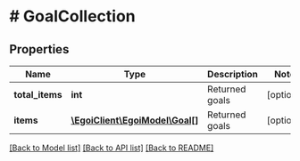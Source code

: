 # # GoalCollection

## Properties

Name | Type | Description | Notes
------------ | ------------- | ------------- | -------------
**total_items** | **int** | Returned goals | [optional] 
**items** | [**\EgoiClient\EgoiModel\Goal[]**](Goal.md) | Returned goals | [optional] 

[[Back to Model list]](../../README.md#documentation-for-models) [[Back to API list]](../../README.md#documentation-for-api-endpoints) [[Back to README]](../../README.md)


